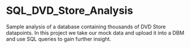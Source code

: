 # SQL_DVD_Store_Analysis
Sample analysis of a database containing thousands of DVD Store datapoints. In this project we take our mock data and upload it into a DBM and use SQL queries to gain further insight.
